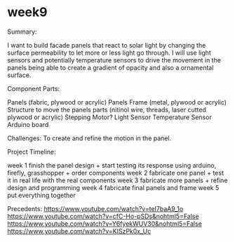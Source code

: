 # week9

Summary: 

I want to build facade panels that react to solar light by changing the surface permeability to let more or less light go through. I will use light sensors and potentially temperature sensors to drive the movement in the panels being able to create a gradient of opacity and also a ornamental surface.

Component Parts: 

Panels (fabric, plywood or acrylic)
Panels Frame (metal, plywood or acrylic)
Structure to move the panels parts (nitinol wire, threads, laser cutted plywood or acrylic)
Stepping Motor?
Light Sensor
Temperature Sensor
Arduino board

Challenges:
To create and refine the motion in the panel.


Project Timeline: 

week 1
finish the panel design + start testing its response using arduino, firefly, grasshopper + order components
week 2
fabricate  one panel + test it in real life with the real components
week 3
fabricate more panels + refine design and programming
week 4
fabricate final panels and frame
week 5
put everything together

Precedents:
https://www.youtube.com/watch?v=teI7baA9_1o
https://www.youtube.com/watch?v=cfC-Ho-pSDs&nohtml5=False
https://www.youtube.com/watch?v=Y6fyekWUV30&nohtml5=False
https://www.youtube.com/watch?v=KISzPk0x_Uc
